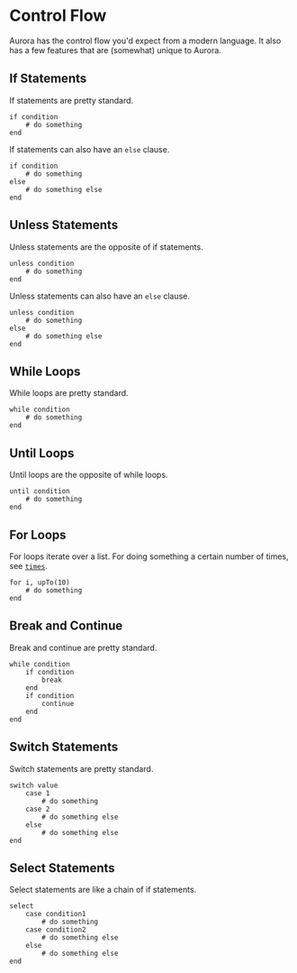 # Control Flow
Aurora has the control flow you'd expect from a modern language.
It also has a few features that are (somewhat) unique to Aurora.

## If Statements
If statements are pretty standard.

```aurora
if condition
    # do something
end
```

If statements can also have an `else` clause.

```aurora
if condition
    # do something
else
    # do something else
end
```

## Unless Statements
Unless statements are the opposite of if statements.

```aurora
unless condition
    # do something
end
```

Unless statements can also have an `else` clause.

```aurora
unless condition
    # do something
else
    # do something else
end
```

## While Loops
While loops are pretty standard.

```aurora
while condition
    # do something
end
```

## Until Loops
Until loops are the opposite of while loops.

```aurora
until condition
    # do something
end
```

## For Loops
For loops iterate over a list.
For doing something a certain number of times, see [`times`](../stdlib/misc.md#times).
```aurora
for i, upTo(10)
    # do something
end
```

## Break and Continue
Break and continue are pretty standard.

```aurora
while condition
    if condition
        break
    end
    if condition
        continue
    end
end
```

## Switch Statements
Switch statements are pretty standard.

```aurora
switch value
    case 1
        # do something
    case 2
        # do something else
    else
        # do something else
end
```

## Select Statements
Select statements are like a chain of if statements.
```aurora
select
    case condition1
        # do something
    case condition2
        # do something else
    else
        # do something else
end
```

